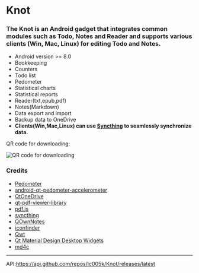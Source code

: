 # Knot

### The Knot is an Android gadget that integrates common modules such as Todo, Notes and Reader and supports various clients (Win, Mac, Linux) for editing Todo and Notes.

* Android version >= 8.0
* Bookkeeping
* Counters
* Todo list
* Pedometer
* Statistical charts
* Statistical reports
* Reader(txt,epub,pdf)
* Notes(Markdown)
* Data export and import
* Backup data to OneDrive
* **Clients(Win,Mac,Linux) can use [Syncthing](https://github.com/syncthing/syncthing) to seamlessly synchronize data.**


QR code for downloading:

![QR code for downloading](https://github.com/ic005k/Knot/blob/main/res/apk_en.png)

### Credits

* [Pedometer](https://github.com/vikasy/Pedometer)
* [android-qt-pedometer-accelerometer](https://github.com/adct-the-experimenter/android-qt-pedometer-accelerometer)
* [QtOneDrive](https://github.com/AndreyMacritskiy/QtOneDrive)
* [qt-pdf-viewer-library](https://github.com/develtar/qt-pdf-viewer-library)
* [pdf.js](https://github.com/mozilla/pdf.js)
* [syncthing](https://github.com/syncthing/syncthing)
* [QOwnNotes](https://github.com/pbek/QOwnNotes)
* [iconfinder](https://www.iconfinder.com/)
* [Qwt](https://qwt.sourceforge.io/index.html)
* [Qt Material Design Desktop Widgets](https://gitcode.com/mirrors/laserpants/qt-material-widgets/tree/master?utm_source=csdn_github_accelerator&isLogin=1)
* [md4c](https://github.com/mity/md4c)

---

API:https://api.github.com/repos/ic005k/Knot/releases/latest
